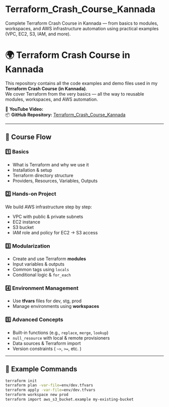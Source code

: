 # Terraform_Crash_Course_Kannada
Complete Terraform Crash Course in Kannada — from basics to modules, workspaces, and AWS infrastructure automation using practical examples (VPC, EC2, S3, IAM, and more).

# 🌍 Terraform Crash Course in Kannada

This repository contains all the code examples and demo files used in my **Terraform Crash Course (in Kannada)**.  
We cover Terraform from the very basics — all the way to reusable modules, workspaces, and AWS automation.

🎥 **YouTube Video:** [](#)  
📦 **GitHub Repository:** [Terraform_Crash_Course_Kannada](https://github.com/iamkeerthik/Terraform_Crash_Course_Kannada)

---

## 🧱 Course Flow

### 1️⃣ Basics
- What is Terraform and why we use it
- Installation & setup
- Terraform directory structure
- Providers, Resources, Variables, Outputs

### 2️⃣ Hands-on Project
We build AWS infrastructure step by step:
- VPC with public & private subnets  
- EC2 instance  
- S3 bucket  
- IAM role and policy for EC2 → S3 access  

### 3️⃣ Modularization
- Create and use Terraform **modules**
- Input variables & outputs  
- Common tags using `locals`
- Conditional logic & `for_each`

### 4️⃣ Environment Management
- Use **tfvars** files for dev, stg, prod  
- Manage environments using **workspaces**

### 5️⃣ Advanced Concepts
- Built-in functions (e.g., `replace`, `merge`, `lookup`)
- `null_resource` with local & remote provisioners  
- Data sources & Terraform import  
- Version constraints ( `~>`, `>=`, etc. )

---

## 🧩 Example Commands

```bash
terraform init
terraform plan -var-file=env/dev.tfvars
terraform apply -var-file=env/dev.tfvars
terraform workspace new prod
terraform import aws_s3_bucket.example my-existing-bucket
